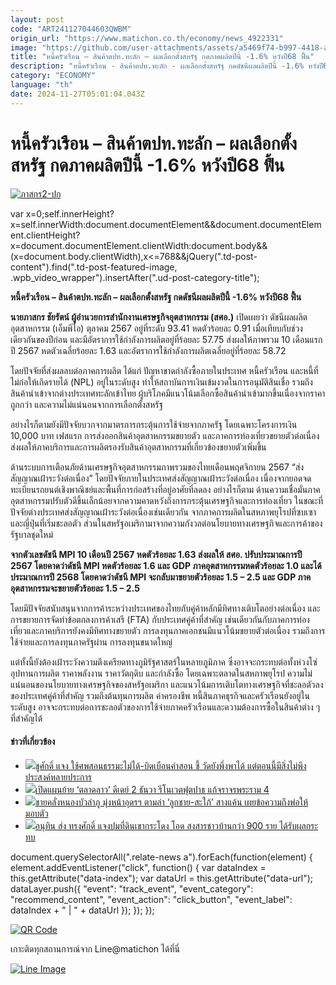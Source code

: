 ```yaml
---
layout: post
code: "ART241127044603QWBM"
origin_url: "https://www.matichon.co.th/economy/news_4922331"
image: "https://github.com/user-attachments/assets/a5469f74-b997-4418-a381-b444c04ae567"
title: "หนี้ครัวเรือน – สินค้าตปท.ทะลัก – ผลเลือกตั้งสหรัฐ กดภาคผลิตปีนี้ -1.6% หวังปี68 ฟื้น"
description: "หนี้ครัวเรือน - สินค้าตปท.ทะลัก - ผลเลือกตั้งสหรัฐ กดดัชนีผลผลิตปีนี้ -1.6% หวังปี68 ฟื้น"
category: "ECONOMY"
language: "th"
date: 2024-11-27T05:01:04.043Z
---
```


# หนี้ครัวเรือน – สินค้าตปท.ทะลัก – ผลเลือกตั้งสหรัฐ กดภาคผลิตปีนี้ -1.6% หวังปี68 ฟื้น

[![](https://www.matichon.co.th/wp-content/uploads/2024/11/ภาสกร2-ปก.png "ภาสกร2-ปก")](https://www.matichon.co.th/wp-content/uploads/2024/11/ภาสกร2-ปก.png)

var x=0;self.innerHeight?x=self.innerWidth:document.documentElement&&document.documentElement.clientHeight?x=document.documentElement.clientWidth:document.body&&(x=document.body.clientWidth),x<=768&&jQuery(".td-post-content").find(".td-post-featured-image, .wpb\_video\_wrapper").insertAfter(".ud-post-category-title");

**หนี้ครัวเรือน – สินค้าตปท.ทะลัก – ผลเลือกตั้งสหรัฐ กดดัชนีผลผลิตปีนี้ -1.6% หวังปี68 ฟื้น**

**นายภาสกร ชัยรัตน์ ผู้อำนวยการสำนักงานเศรษฐกิจอุตสาหกรรม (สศอ.)** เปิดเผยว่า ดัชนีผลผลิตอุตสาหกรรม (เอ็มพีไอ) ตุลาคม 2567 อยู่ที่ระดับ 93.41 หดตัวร้อยละ 0.91 เมื่อเทียบกับช่วงเดียวกันของปีก่อน และมีอัตราการใช้กำลังการผลิตอยู่ที่ร้อยละ 57.75 ส่งผลให้ภาพรวม 10 เดือนแรกปี 2567 หดตัวเฉลี่ยร้อยละ 1.63 และอัตราการใช้กำลังการผลิตเฉลี่ยอยู่ที่ร้อยละ 58.72

โดยปัจจัยที่ส่งผลลบต่อภาคการผลิต ได้แก่ ปัญหาขาดกำลังซื้อภายในประเทศ หนี้ครัวเรือน และหนี้ที่ไม่ก่อให้เกิดรายได้ (NPL) อยู่ในระดับสูง ทำให้สถาบันการเงินเข้มงวดในการอนุมัติสินเชื่อ รวมถึงสินค้านำเข้าจากต่างประเทศทะลักเข้าไทย ผู้บริโภคมีแนวโน้มเลือกซื้อสินค้านำเข้ามากขึ้นเนื่องจากราคาถูกกว่า และความไม่แน่นอนจากการเลือกตั้งสหรัฐ

อย่างไรก็ตามยังมีปัจจัยบวกจากมาตรการกระตุ้นการใช้จ่ายจากภาครัฐ โดยเฉพาะโครงการเงิน 10,000 บาท เฟสแรก การส่งออกสินค้าอุตสาหกรรมขยายตัว และภาคการท่องเที่ยวขยายตัวต่อเนื่อง ส่งผลให้ภาคบริการและการผลิตรองรับสินค้าอุตสาหกรรมที่เกี่ยวข้องขยายตัวเพิ่มขึ้น

ด้านระบบการเตือนภัยด้านเศรษฐกิจอุตสาหกรรมภาพรวมของไทยเดือนพฤศจิกายน 2567 “ส่งสัญญาณเฝ้าระวังต่อเนื่อง” โดยปัจจัยภายในประเทศส่งสัญญาณเฝ้าระวังต่อเนื่อง เนื่องจากยอดจดทะเบียนรถยนต์เชิงพาณิชย์และพื้นที่การก่อสร้างที่อยู่อาศัยที่ลดลง อย่างไรก็ตาม ด้านความเชื่อมั่นภาคอุตสาหกรรมปรับตัวดีขึ้นเล็กน้อยจากความคาดหวังถึงการกระตุ้นเศรษฐกิจและการท่องเที่ยว ในขณะที่ปัจจัยต่างประเทศส่งสัญญาณเฝ้าระวังต่อเนื่องเช่นเดียวกัน จากภาคการผลิตในสหภาพยุโรปที่ซบเซาและญี่ปุ่นที่เริ่มชะลอตัว ส่วนในสหรัฐอเมริกามาจากความกังวลต่อนโยบายทางเศรษฐกิจและการค้าของรัฐบาลชุดใหม่

**จากตัวเลขดัชนี MPI 10 เดือนปี 2567 หดตัวร้อยละ 1.63 ส่งผลให้ สศอ. ปรับประมาณการปี 2567 โดยคาดว่าดัชนี MPI หดตัวร้อยละ 1.6 และ GDP ภาคอุตสาหกรรมหดตัวร้อยละ 1.0 และได้ประมาณการปี 2568 โดยคาดว่าดัชนี MPI จะกลับมาขยายตัวร้อยละ 1.5 – 2.5 และ GDP ภาคอุตสาหกรรมจะขยายตัวร้อยละ 1.5 – 2.5**

โดยมีปัจจัยสนับสนุนจากการค้าระหว่างประเทศของไทยกับคู่ค้าหลักมีทิศทางเติบโตอย่างต่อเนื่อง และการขยายการจัดทำข้อตกลงการค้าเสรี (FTA) กับประเทศคู่ค้าที่สำคัญ เช่นเดียวกันกับภาคการท่องเที่ยวและภาคบริการยังคงมีทิศทางขยายตัว การลงทุนภาคเอกชนมีแนวโน้มขยายตัวต่อเนื่อง รวมถึงการใช้จ่ายและการลงทุนภาครัฐผ่าน การลงทุนขนาดใหญ่

แต่ทั้งนี้ยังต้องเฝ้าระวังความตึงเครียดทางภูมิรัฐศาสตร์ในหลายภูมิภาค ซึ่งอาจจะกระทบต่อทั้งห่วงโซ่อุปทานการผลิต ราคาพลังงาน ราคาวัตถุดิบ และกำลังซื้อ โดยเฉพาะตลาดในสหภาพยุโรป ความไม่แน่นอนของนโยบายทางเศรษฐกิจของสหรัฐอเมริกา และแนวโน้มการเติบโตทางเศรษฐกิจที่ชะลอตัวลงของประเทศคู่ค้าที่สำคัญ รวมถึงต้นทุนการผลิต ค่าครองชีพ หนี้สินภาคธุรกิจและครัวเรือนยังอยู่ในระดับสูง อาจจะกระทบต่อการชะลอตัวของการใช้จ่ายภาคครัวเรือนและความต้องการซื้อในสินค้าต่าง ๆ ที่สำคัญได้

#### ข่าวที่เกี่ยวข้อง

*   [![](https://www.matichon.co.th/wp-content/uploads/2024/11/11-233.jpg)ชูศักดิ์ แจง ใช้ศพสอนธรรมะไม่ได้-บิดเบือนคำสอน ชี้ วัดยังพึ่งพาได้ แต่ตอนนี้มีสิ่งไม่พึงประสงค์หลายประการ](https://www.matichon.co.th/politics/news_4922351)
*   [![](https://www.matichon.co.th/wp-content/uploads/2024/11/22-197.jpg)เปิดแผนย้าย ‘ตลาดลาว’ ดีเดย์ 2 ธันวา รีโนเวตฟุตปาธ แก้จราจรพระราม 4](https://www.matichon.co.th/news-monitor/news_4921881)
*   [![](https://www.matichon.co.th/wp-content/uploads/2024/11/lkii545.jpg)ชายคลั่งหนองบัวลำภู มุ่งหน้าอุดรฯ ตามล่า ‘ลูกชาย-สะใภ้’ สางแค้น เผยข้อความถึงพ่อให้มอบตัว](https://www.matichon.co.th/local/crime/news_4922333)
*   [![](https://www.matichon.co.th/wp-content/uploads/2024/11/ปกข่าว-7281-237.jpg)อนุทิน ส่ง ทรงศักดิ์ แจงปมที่ดินเขากระโดง โอด​ สงสารชาวบ้าน​กว่า​ 900 ราย ได้รับผลกระทบ​](https://www.matichon.co.th/politics/news_4922316)

document.querySelectorAll(".relate-news a").forEach(function(element) { element.addEventListener("click", function() { var dataIndex = this.getAttribute("data-index"); var dataUrl = this.getAttribute("data-url"); dataLayer.push({ "event": "track\_event", "event\_category": "recommend\_content", "event\_action": "click\_button", "event\_label": dataIndex + " | " + dataUrl }); }); });

[![QR Code](https://www.matichon.co.th/wp-content/uploads/2023/07/wob1371z.jpg)](https://lin.ee/ht0nDxX)

เกาะติดทุกสถานการณ์จาก Line@matichon ได้ที่นี่

[![Line Image](https://www.matichon.co.th/wp-content/uploads/2023/07/th.png)](https://lin.ee/ht0nDxX)
